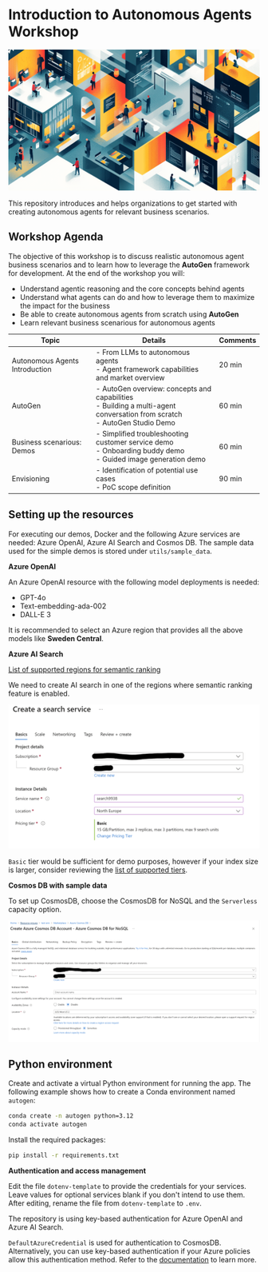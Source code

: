 # Introduction to Autonomous Agents Workshop
<img src="agents/media/agent_picture.png" alt="Image description" width="700">

This repository introduces and helps organizations to get started with creating autonomous agents for relevant business scenarios.

## Workshop Agenda
The objective of this workshop is to discuss realistic autonomous agent business scenarios and to learn how to leverage the **AutoGen** framework for development. At the end of the workshop you will:

- Understand agentic reasoning and the core concepts behind agents
- Understand what agents can do and how to leverage them to maximize the impact for the business
- Be able to create autonomous agents from scratch using **AutoGen**
- Learn relevant business scenarious for autonomous agents

| Topic                          | Details                                                                                                                          | Comments |
| ------------------------------ | -------------------------------------------------------------------------------------------------------------------------------- | -------- |
| Autonomous Agents Introduction | - From LLMs to autonomous agents <br> - Agent framework capabilities and market overview                                         | 20 min   |
| AutoGen                        | - AutoGen overview: concepts and capabilities <br> - Building a multi-agent conversation from scratch <br> - AutoGen Studio Demo | 60 min   |
| Business scenarious: Demos     | - Simplified troubleshooting customer service demo <br> - Onboarding buddy demo <br> - Guided image generation demo              | 60 min   |
| Envisioning                    | - Identification of potential use cases <br> - PoC scope definition                                                              | 90 min   |

## Setting up the resources

For executing our demos, Docker and the following Azure services are needed: Azure OpenAI, Azure AI Search and Cosmos DB. 
The sample data used for the simple demos is stored under `utils/sample_data`.

**Azure OpenAI**

An Azure OpenAI resource with the following model deployments is needed:
- GPT-4o
- Text-embedding-ada-002
- DALL-E 3

It is recommended to select an Azure region that provides all the above models like **Sweden Central**.

**Azure AI Search**

[List of supported regions for semantic ranking](https://learn.microsoft.com/en-us/azure/search/search-region-support)

We need to create AI search in one of the regions where semantic ranking feature is enabled.

![Creating AI search](agents/media/search-service.png)

`Basic` tier would be sufficient for demo purposes, however if your index size is larger, consider reviewing the [list of supported tiers](https://learn.microsoft.com/en-us/azure/search/search-sku-tier).


**Cosmos DB with sample data**

To set up CosmosDB, choose the CosmosDB for NoSQL and the `Serverless` capacity option.

![Creating CosmosDB](agents/media/cosmosdb.png)



## Python environment

Create and activate a virtual Python environment for running the app.
The following example shows how to create a Conda environment named `autogen`:

```bash
conda create -n autogen python=3.12
conda activate autogen
```
Install the required packages:

```bash
pip install -r requirements.txt
```

**Authentication and access management**

Edit the file `dotenv-template` to provide the credentials for your services. Leave values for optional services blank if you don't intend to use them. After editing, rename the file from `dotenv-template` to `.env`.

The repository is using key-based authentication for Azure OpenAI and Azure AI Search.

`DefaultAzureCredential` is used for authentication to CosmosDB. Alternatively, you can use key-based authentication if your Azure policies allow this authentication method. Refer to the [documentation](https://learn.microsoft.com/en-us/python/api/overview/azure/identity-readme?view=azure-python) to learn more.


